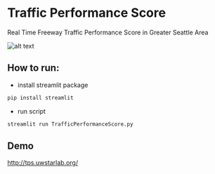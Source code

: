 # Traffic Performance Score
Real Time Freeway Traffic Performance Score in Greater Seattle Area

![alt text](https://github.com/AI-Group-STAR-Lab-UW/Traffic-Index/blob/master/images/TrafficIndex.PNG "Traffic Peformance Score Demo")


## How to run:
* install streamlit package
```python
pip install streamlit
```
* run script
```python
streamlit run TrafficPerformanceScore.py
```
## Demo
http://tps.uwstarlab.org/

